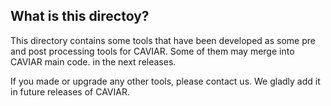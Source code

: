 
## What is this directoy?

This directory contains some tools that have been developed as some pre and
post processing tools for CAVIAR. Some of them may merge into CAVIAR main
 code. in the next releases. 

If you made or upgrade any other tools, please contact us. We gladly add it in 
future releases of CAVIAR.

